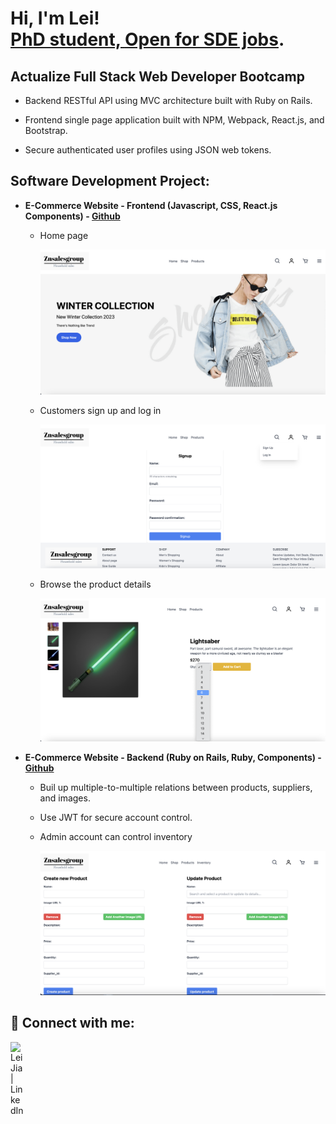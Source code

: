 <h1>Hi, I'm Lei! <br/><a href="https://github.com/flztjl">PhD student, </a><a href="https://www.linkedin.com/in/lei-jia/">Open for SDE jobs</a>.

<h2>Actualize Full Stack Web Developer Bootcamp</h2>

- Backend RESTful API using MVC architecture built with Ruby on Rails.

-	Frontend single page application built with NPM, Webpack, React.js, and Bootstrap.

-	Secure authenticated user profiles using JSON web tokens.
  
<h2>Software Development Project:</h2>

- <b>E-Commerce Website - Frontend (Javascript, CSS, React.js Components) - [Github](https://github.com/flztjl/mini-capstone-frontend)</b>
  - Home page
    
    <img width="640" alt="Products" src="https://github.com/flztjl/flztjl/blob/main/Home.png">


  - Customers sign up and log in
    
    <img width="640" alt="Products" src="https://github.com/flztjl/flztjl/blob/main/Signup.png">

 
  - Browse the product details
    
    <img width="640" alt="Products" src="https://github.com/flztjl/flztjl/blob/main/Product%20detail.png">
    
- <b>E-Commerce Website - Backend (Ruby on Rails, Ruby, Components) - [Github](https://github.com/flztjl/mini-capstone-api)</b>
  - Buil up multiple-to-multiple relations between products, suppliers, and images.
  - Use JWT for secure account control.
  - Admin account can control inventory
 
    <img width="640" alt="Products" src="https://github.com/flztjl/flztjl/blob/main/Inventory%20control.png">

<h2> 🤳 Connect with me:</h2>

[<img align="left" alt="Lei Jia | LinkedIn" width="22px" src="https://cdn.jsdelivr.net/npm/simple-icons@v3/icons/linkedin.svg" />][linkedin]

[linkedin]: https://linkedin.com/in/lei-jia

<!--
**flztjl/flztjl** is a ✨ _special_ ✨ repository because its `README.md` (this file) appears on your GitHub profile.

Here are some ideas to get you started:

- 🔭 I’m currently working on ...
- 🌱 I’m currently learning ...
- 👯 I’m looking to collaborate on ...
- 🤔 I’m looking for help with ...
- 💬 Ask me about ...
- 📫 How to reach me: ...
- 😄 Pronouns: ...
- ⚡ Fun fact: ...
-->
